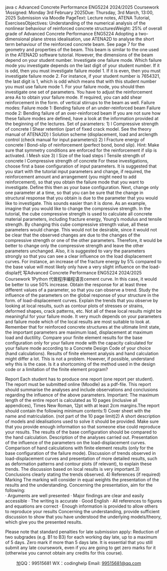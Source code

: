 java c
Advanced Concrete Performance ENG5224
2024/2025
Coursework 1Assigned:      Monday 3rd February 2025Due:   Thursday, 3rd March, 13:00, 2025 Submission via Moodle PageText:   Lecture notes, ATENA Tutorial, ExercisesObjectives:   Understanding of the numerical analysis of the nonlinear behaviour of reinforced concrete structuresWeight:   25% of overall grade of Advanced Concrete Performance ENG5224
Adopting a two-dimensional plane stress idealisation, use ATENA2D to analyse the short term behaviour of the reinforced concrete beam. See page 7 for the geometry and properties of the beam. This beam is similar to the one used in the ATENA2D software tutorial. However, the dimensions of the beam depend on your student number.
Investigate one failure mode.    Which failure mode you investigate depends on the last digit of your student number. If it is odd, then you must investigate failure model 1. If it is even, then you must investigate failure mode 2. For instance, if your student number is 7654321, the last digit is 1, which is odd which means that with this student number you must use failure mode 1.
For your failure mode, you should then investigate one set of parameters.
You have to adjust the reinforcement area As   to obtain your failure mode. If required, you can add shear reinforcement in the form. of vertical stirrups to the beam as well.
Failure modes:
Failure mode 1: Bending failure of an under-reinforced beam
Failure mode 2: Bending failure of an over-reinforced beam
If you are not sure how these failure modes are defined, have a look at the information provided at the beginning of the lectures.
Set of parameters:
1)
l   Compressive strength of concrete
l   Shear retention (part of fixed crack model. See the theory manual of ATENA2D)
l   Solution scheme (displacement, load and arclength control (check manual for input parameters))
2)
l   Fracture energy of concrete
l   Bond-slip of reinforcement (perfect bond, bond slip). Hint: Make sure that symmetry conditions are enforced for the reinforcement if slip is activated.
l   Mesh size
3)
l   Size of the load steps
l   Tensile strength of concrete
l   Compressive strength of concrete
For these investigations, choose first a base configuration of input parameters. It is suggested that you start with the tutorial input parameters and change, if required, the reinforcement amount and arrangement (you might need to add reinforcement), so that you obtain the failure mode that you want to investigate. Define this then as your base configuration. Next, change only one parameter at a time, so that you can be sure that the change in structural response that you obtain is due to the parameter that you would like to investigate. This sounds easier than it is done. As an example, imagine that you would like to change the compressive strength. In the tutorial, the cube compressive strength is used to calculate all concrete material parameters, including fracture energy, Young’s modulus and tensile strength. By changing this cube compressive strength value, all these parameters would change. This would not be desirable, since it would not be clear that the observed changes are due to the changes of the compressive strength or one of the other parameters. Therefore, it would be better to change only the compressive strength and leave the other parameters unchanged.
Also, it is suggested to vary the parameters strongly so that you can see a clear influence on the load displacement curves. For instance, an increase of the fracture energy by 5% compared to the base value will most likely only have a very slight influence on the load-displa代 写Advanced Concrete Performance ENG5224 2024/2025 Coursework 1Python
代做程序编程语言cement curve. In this case, it would be better to use 50% increase. Obtain the response for at least three different values of a parameter, so that you can observe a trend.
Study the influence of the parameters on the global response of your structure in the form. of load-displacement curves. Explain the trends that you observe by looking at local results, such as contour plots of stresses or strains, deformed shapes, crack patterns, etc. Not all of these local results might be meaningful for your failure mode. It very much depends on your parameters and failure mode which of the local results are most suitable to look at. Remember that for reinforced concrete structures at the ultimate limit state, the important parameters are maximum load, displacement at maximum load and ductility.
Compare your finite element results for the base configuration only   for your failure mode with the capacity calculated for your failure mode according to a Concrete Design Code of your choice (hand calculations). Results of finite element analysis and hand calculation might differ a lot. This is not a problem. However, if possible, understand why this is the case. Is it a shortcoming of the method used in the design code or a limitation of the finite element program?

Report
Each student has to produce one report (one report per student). The report must be submitted online (Moodle) as a pdf-file.   This report should summarise the analyses and include observations and conclusions regarding the influence of the above parameters.
Important: The maximum length of the entire report is calculated as 10 pages (inclusive all appendices), Times New Roman, 12pt with at least 2cm margins.The report should contain the following minimum contents:1) Cover sheet with the name and matriculation. (not part of the 10 page limit)2) A short description of models and idealisations used to solve it should be provided. Make sure that you provide enough information so that someone else could reproduce your results. The results of the base configuration should be compared to the hand calculation. Description of the analyses carried out. Presentation of the influence of the parameters on the load-displacement curves. Comparison of hand calculations with finite element results (only for the base configuration of the failure mode). Discussion of trends observed in load-displacement curves and presentation of more detailed results, such as deformation patterns and contour plots (if relevant), to explain these trends. The discussion based on local results is very important.3) Conclusions clearly stating the trends observed.
4) References (if required)
Marking
The marking will consider in equal weights the presentation of the results and the understanding.
Concerning the presentation, aim for the following:    
·   Arguments are well presented
·   Major findings are clear and easily accessible
·   The writing is accurate
·   Good English
·   All references to figures and equations are correct
·   Enough information is provided to allow others to reproduce your results
Concerning the understanding, provide sufficient discussion to show that you have understood the underlying models/theory, which give you the presented results.

Please note that standard penalties for late submission apply:
Reduction of two subgrades (e.g. B1 to B3) for each working day late, up to a maximum of 5 days.
Zero mark if more than 5 days late.
It is essential that you still submit any late coursework, even if you are going to get zero marks for it (otherwise you cannot obtain any credits for this course).
   

         
加QQ：99515681  WX：codinghelp  Email: 99515681@qq.com
